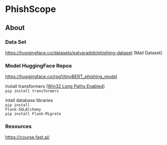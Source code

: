 # PhishScope
<div align="center">
</div>


## About

### Data Set
https://huggingface.co/datasets/ealvaradob/phishing-dataset  (Mail Dataset)

### Model HuggingFace Repos
https://huggingface.co/rpg1/tinyBERT_phishing_model

install transformers (<a href="https://www.tenforums.com/tutorials/51704-enable-disable-win32-long-paths-windows-10-a.html">Win32 Long Paths Enabled</a>)
<br>
<code>pip install transformers</code>

intall database libraries
<br>
<code>pip install Flask-SQLAlchemy</code>
<br>
<code>pip install Flask-Migrate</code>
### Resources
https://course.fast.ai/




